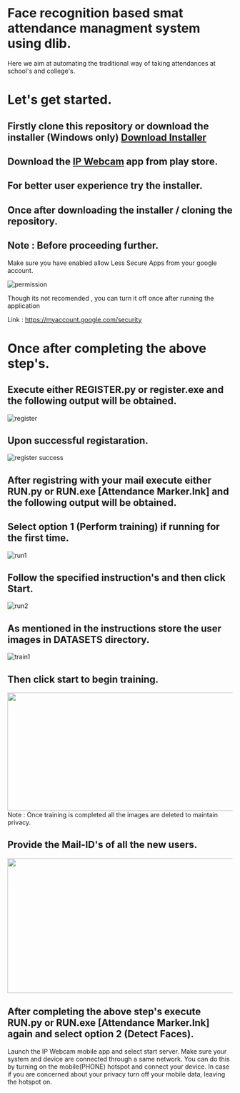 # Face recognition based smat attendance managment system using dlib.
Here we aim at automating the traditional way of taking attendances at school's and college's.

# Let's get started.

## Firstly clone this repository or download the installer (Windows only) [Download Installer](https://mega.nz/#!VmxXRKYI!doFNnMXGW_PXnJlMBWHM0Lbunq8RrNdTRd7KO59JhHQ "Download Installer")

## Download the [IP Webcam](https://play.google.com/store/apps/details?id=com.pas.webcam&hl=en_IN "IP Webcam") app from play store.

## For better user experience try the installer.

## Once after downloading the installer / cloning the repository.

## Note : Before proceeding further.

Make sure you have enabled allow Less Secure Apps from your google account.

![permission](https://user-images.githubusercontent.com/39863022/58754172-541d5b80-84e8-11e9-8887-9c5a720879b8.png)

Though its not recomended , you can turn it off once after running the application

Link : https://myaccount.google.com/security

# Once after completing the above step's.

## Execute either REGISTER.py or register.exe and the following output will be obtained.

![register](https://user-images.githubusercontent.com/39863022/59695717-4d8d2480-9208-11e9-82c1-492c1027ca32.png)

## Upon successful registaration.

![register success](https://user-images.githubusercontent.com/39863022/59696054-e58b0e00-9208-11e9-8d87-f635586cf4d3.png)

## After registring with your mail execute either RUN.py or RUN.exe [Attendance Marker.lnk] and the following output will be obtained.

## Select option 1 (Perform training) if running for the first time.

![run1](https://user-images.githubusercontent.com/39863022/59696801-52eb6e80-920a-11e9-86b3-aa284a2256c1.png)

## Follow the specified instruction's and then click Start.

![run2](https://user-images.githubusercontent.com/39863022/59696809-57b02280-920a-11e9-8c42-c7692be94869.png)

## As mentioned in the instructions store the user images in DATASETS directory.

![train1](https://user-images.githubusercontent.com/39863022/59698962-58e34e80-920e-11e9-8b57-67e3edc8e36a.png)

## Then click start to begin training.

<img src="https://user-images.githubusercontent.com/39863022/59703396-6a7d2400-9217-11e9-843a-e26abff7e823.gif" width=778 height=265>
Note : Once training is completed all the images are deleted to maintain privacy.

## Provide the Mail-ID's of all the new users.

<img src="https://user-images.githubusercontent.com/39863022/59704049-df9d2900-9218-11e9-9257-3aeff23a7908.gif" width=599 height=302>

## After completing the above step's execute RUN.py or RUN.exe [Attendance Marker.lnk] again and select option 2 (Detect Faces).

Launch the IP Webcam mobile app and select start server.
Make sure your system and device are connected through a same network.
You can do this by turning on the mobile(PHONE) hotspot and connect your device.
In case if you are concerned about your privacy turn off your mobile data, leaving the hotspot on.
